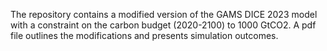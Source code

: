 The repository contains a modified version of the GAMS DICE 2023 model with a constraint on the carbon budget (2020-2100) to 1000 GtCO2.
A pdf file outlines the modifications and presents simulation outcomes.
